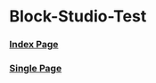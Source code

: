 # Block-Studio-Test

### [Index Page](https://one-liang.github.io/block-studio-test/#)
### [Single Page](https://one-liang.github.io/block-studio-test/#/branding)
